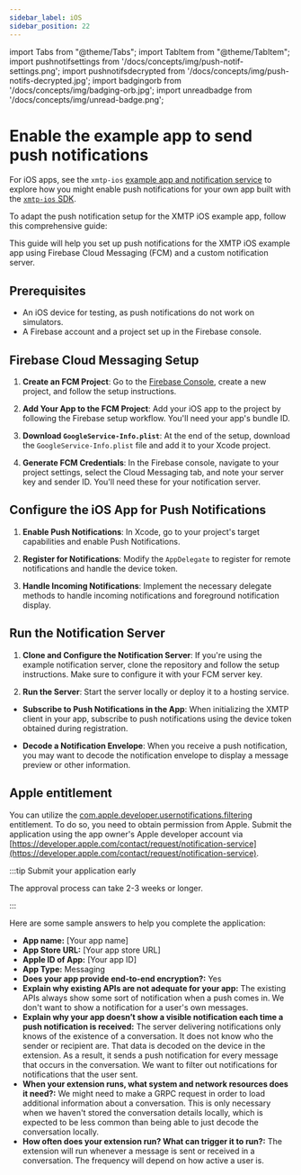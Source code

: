 ```yaml
---
sidebar_label: iOS
sidebar_position: 22
---
```


import Tabs from "@theme/Tabs";
import TabItem from "@theme/TabItem";
import pushnotifsettings from '/docs/concepts/img/push-notif-settings.png';
import pushnotifsdecrypted from '/docs/concepts/img/push-notifs-decrypted.jpg';
import badgingorb from '/docs/concepts/img/badging-orb.jpg';
import unreadbadge from '/docs/concepts/img/unread-badge.png';

# Enable the example app to send push notifications

For iOS apps, see the `xmtp-ios` [example app and notification service](https://github.com/xmtp/xmtp-ios/tree/main/XMTPiOSExample) to explore how you might enable push notifications for your own app built with the [`xmtp-ios` SDK](https://github.com/xmtp/xmtp-ios).

To adapt the push notification setup for the XMTP iOS example app, follow this comprehensive guide:

This guide will help you set up push notifications for the XMTP iOS example app using Firebase Cloud Messaging (FCM) and a custom notification server.

## Prerequisites

- An iOS device for testing, as push notifications do not work on simulators.
- A Firebase account and a project set up in the Firebase console.

## Firebase Cloud Messaging Setup

1. **Create an FCM Project**: Go to the [Firebase Console](https://console.firebase.google.com/), create a new project, and follow the setup instructions.

2. **Add Your App to the FCM Project**: Add your iOS app to the project by following the Firebase setup workflow. You'll need your app's bundle ID.

3. **Download `GoogleService-Info.plist`**: At the end of the setup, download the `GoogleService-Info.plist` file and add it to your Xcode project.

4. **Generate FCM Credentials**: In the Firebase console, navigate to your project settings, select the Cloud Messaging tab, and note your server key and sender ID. You'll need these for your notification server.

## Configure the iOS App for Push Notifications

1. **Enable Push Notifications**: In Xcode, go to your project's target capabilities and enable Push Notifications.

2. **Register for Notifications**: Modify the `AppDelegate` to register for remote notifications and handle the device token.

3. **Handle Incoming Notifications**: Implement the necessary delegate methods to handle incoming notifications and foreground notification display.

## Run the Notification Server

1. **Clone and Configure the Notification Server**: If you're using the example notification server, clone the repository and follow the setup instructions. Make sure to configure it with your FCM server key.

2. **Run the Server**: Start the server locally or deploy it to a hosting service.

- **Subscribe to Push Notifications in the App**: When initializing the XMTP client in your app, subscribe to push notifications using the device token obtained during registration.

- **Decode a Notification Envelope**: When you receive a push notification, you may want to decode the notification envelope to display a message preview or other information.

## Apple entitlement

You can utilize the [com.apple.developer.usernotifications.filtering](https://developer.apple.com/documentation/bundleresources/entitlements/com_apple_developer_usernotifications_filtering) entitlement. To do so, you need to obtain permission from Apple. Submit the application using the app owner's Apple developer account via [https://developer.apple.com/contact/request/notification-service](https://developer.apple.com/contact/request/notification-service).

:::tip Submit your application early

The approval process can take 2-3 weeks or longer.

:::

Here are some sample answers to help you complete the application:

- **App name:** [Your app name]
- **App Store URL:** [Your app store URL]
- **Apple ID of App:** [Your app ID]
- **App Type:** Messaging
- **Does your app provide end-to-end encryption?:** Yes
- **Explain why existing APIs are not adequate for your app:** The existing APIs always show some sort of notification when a push comes in. We don't want to show a notification for a user's own messages.
- **Explain why your app doesn’t show a visible notification each time a push notification is received:** The server delivering notifications only knows of the existence of a conversation. It does not know who the sender or recipient are. That data is decoded on the device in the extension. As a result, it sends a push notification for every message that occurs in the conversation. We want to filter out notifications for notifications that the user sent.
- **When your extension runs, what system and network resources does it need?:** We might need to make a GRPC request in order to load additional information about a conversation. This is only necessary when we haven't stored the conversation details locally, which is expected to be less common than being able to just decode the conversation locally.
- **How often does your extension run? What can trigger it to run?:** The extension will run whenever a message is sent or received in a conversation. The frequency will depend on how active a user is.

